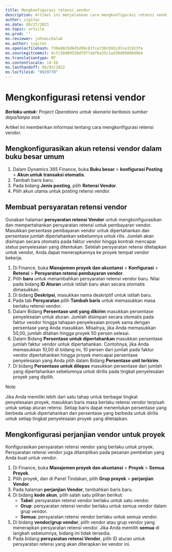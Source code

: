 ```yaml
---
title: Mengkonfigurasi retensi vendor
description: Artikel ini menjelaskan cara mengkonfigurasi retensi vendor.
author: sigitac
ms.date: 09/27/2021
ms.topic: article
ms.prod: ''
ms.reviewer: johnmichalak
ms.author: sigitac
ms.openlocfilehash: f30e8829d8d5d99c81fce730cb93cd7ce31913fe
ms.sourcegitcommit: 6cfc50d89528df977a8f6a55c1ad39d99800d9b4
ms.translationtype: MT
ms.contentlocale: id-ID
ms.lasthandoff: 06/03/2022
ms.locfileid: "8929770"
---
```

# <a name="set-up-vendor-retention"></a>Mengkonfigurasi retensi vendor

_**Berlaku untuk:** Project Operations untuk skenario berbasis sumber daya/tanpa stok_

Artikel ini memberikan informasi tentang cara mengkonfigurasi retensi vendor.

## <a name="set-up-a-vendor-retention-account-in-general-ledger"></a>Mengkonfigurasikan akun retensi vendor dalam buku besar umum

1. Dalam Dynamics 365 Finance, buka **Buku besar** > **konfigurasi Posting** > **Akun untuk transaksi otomatis**.
2. Tambah baris baru.
3. Pada bidang **Jenis posting**, pilih **Retensi Vendor**.
4. Pilih akun utama untuk posting retensi vendor.

## <a name="create-vendor-retention-terms"></a>Membuat persyaratan retensi vendor

Gunakan halaman **persyaratan retensi Vendor** untuk mengkonfigurasikan dan mempertahankan persyaratan retensi untuk pembayaran vendor. Masukkan persentase pembayaran vendor untuk dipertahankan dan persentase jumlah dipertahankan sebelumnya untuk rilis. Jumlah akan disimpan secara otomatis pada faktur vendor hingga kontrak mencapai status penyelesaian yang ditentukan. Setelah persyaratan retensi ditetapkan untuk vendor, Anda dapat menerapkannya ke proyek tempat vendor bekerja.

1. Di Finance, buka **Manajemen proyek dan akuntansi** > **Konfigurasi** > **Retensi** > **Persyaratan retensi pembayaran vendor**.
2. Pilih **baru** untuk menambahkan persyaratan retensi vendor baru. Nilai pada bidang **ID Aturan** untuk istilah baru akan secara otomatis dimasukkan. 
3. Di bidang **Deskripsi**, masukkan nama deskriptif untuk istilah baru.
4. Pada tab  **Persyaratan**  pilih  **Tambah baris**  untuk memasukkan masa berlaku retensi vendor.
5. Dalam Bidang  **Persentase unit yang dikirim**  masukkan persentase penyelesaian untuk aturan. Jumlah disimpan secara otomatis pada faktur vendor hingga tahapan penyelesaian proyek sama dengan persentase yang Anda masukkan. Misalnya, jika Anda memasukkan 50,00, jumlah ditahan hingga proyek 50 persen selesai.
6. Dalam Bidang  **Persentase untuk dipertahankan**  masukkan persentase jumlah faktur vendor untuk dipertahankan. Contohnya, jika Anda memasukkan 10,00 di bidang ini, 10 persen dari jumlah pada faktur vendor dipertahankan hingga proyek mencapai persentase penyelesaian yang Anda pilih dalam Bidang  **Persentase unit terkirim**.
7. Di bidang  **Persentase untuk dilepas**  masukkan persentase dari jumlah yang dipertahankan sebelumnya untuk dirilis pada tingkat penyelesaian proyek yang dipilih.

> [!NOTE]
> Jika Anda memiliki lebih dari satu tahap untuk berbagai tingkat penyelesaian proyek, masukkan baris masa berlaku retensi vendor terpisah untuk setiap aturan retensi. Setiap baris dapat menentukan persentase yang berbeda untuk dipertahankan dan persentase yang berbeda untuk dirilis untuk setiap tingkat penyelesaian proyek yang ditetapkan.

## <a name="set-up-a-vendor-agreement-for-the-project"></a>Mengkonfigurasi perjanjian vendor untuk proyek

Konfigurasikan persyaratan retensi vendor yang berlaku untuk proyek. Persyaratan retensi vendor juga ditampilkan pada pesanan pembelian yang Anda buat untuk vendor.

1. Di Finance, buka **Manajemen proyek dan akuntansi** > **Proyek** > **Semua Proyek**. 
2. Pilih proyek, dan di Panel Tindakan, pilih **Grup proyek** > **perjanjian Vendor**.
3. Pada halaman **perjanjian Vendor**, tambahkan baris baru.
4. Di bidang **kode akun**, pilih salah satu pilihan berikut:
   - **Tabel**: persyaratan retensi vendor berlaku untuk satu vendor.
   - **Grup**: persyaratan retensi vendor berlaku untuk semua vendor dalam grup vendor.
   - **Semua**: persyaratan retensi vendor berlaku untuk semua vendor.
5. Di bidang **vendor/grup vendor**, pilih vendor atau grup vendor yang menerapkan persyaratan retensi vendor. Jika Anda memilih  **semua**  di langkah sebelumnya, bidang ini tidak tersedia.
6. Pada bidang **persyaratan retensi Vendor**, pilih ID aturan untuk persyaratan retensi yang akan diterapkan ke vendor ini.

